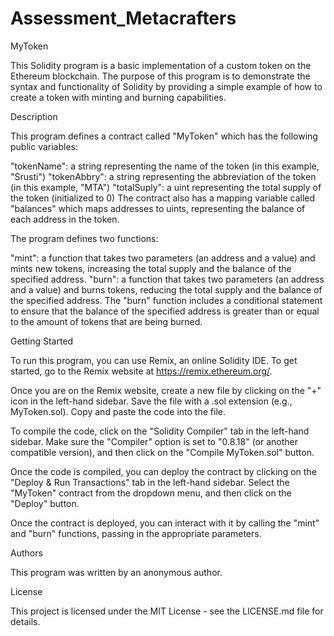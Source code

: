 # Assessment_Metacrafters
MyToken

This Solidity program is a basic implementation of a custom token on the Ethereum blockchain. The purpose of this program is to demonstrate the syntax and functionality of Solidity by providing a simple example of how to create a token with minting and burning capabilities.

Description

This program defines a contract called "MyToken" which has the following public variables:

"tokenName": a string representing the name of the token (in this example, "Srusti")
"tokenAbbry": a string representing the abbreviation of the token (in this example, "MTA")
"totalSuply": a uint representing the total supply of the token (initialized to 0)
The contract also has a mapping variable called "balances" which maps addresses to uints, representing the balance of each address in the token.

The program defines two functions:

"mint": a function that takes two parameters (an address and a value) and mints new tokens, increasing the total supply and the balance of the specified address.
"burn": a function that takes two parameters (an address and a value) and burns tokens, reducing the total supply and the balance of the specified address.
The "burn" function includes a conditional statement to ensure that the balance of the specified address is greater than or equal to the amount of tokens that are being burned.

Getting Started

To run this program, you can use Remix, an online Solidity IDE. To get started, go to the Remix website at https://remix.ethereum.org/.

Once you are on the Remix website, create a new file by clicking on the "+" icon in the left-hand sidebar. Save the file with a .sol extension (e.g., MyToken.sol). Copy and paste the code into the file.

To compile the code, click on the "Solidity Compiler" tab in the left-hand sidebar. Make sure the "Compiler" option is set to "0.8.18" (or another compatible version), and then click on the "Compile MyToken.sol" button.

Once the code is compiled, you can deploy the contract by clicking on the "Deploy & Run Transactions" tab in the left-hand sidebar. Select the "MyToken" contract from the dropdown menu, and then click on the "Deploy" button.

Once the contract is deployed, you can interact with it by calling the "mint" and "burn" functions, passing in the appropriate parameters.

Authors

This program was written by an anonymous author.

License

This project is licensed under the MIT License - see the LICENSE.md file for details.

